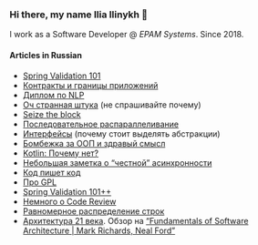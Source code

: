 ### Hi there, my name Ilia Ilinykh 👋

I work as a Software Developer @ _EPAM Systems_. Since 2018.

#### Articles in Russian

- [Spring Validation 101](articles/validation.md)
- [Контракты и границы приложений](articles/api.md)
- [Диплом по NLP](https://t.me/kydavoiti/10)
- [Оч странная штука](https://t.me/kydavoiti/15) (не спрашивайте почему)
- [Seize the block](https://t.me/kydavoiti/17)
- [Последовательное распараллеливание](https://t.me/kydavoiti/20)
- [Интерфейсы](https://t.me/kydavoiti/21) (почему стоит выделять абстракции)
- [Бомбежка за ООП и здравый смысл](https://t.me/kydavoiti/24)
- [Kotlin: Почему нет?](https://t.me/kydavoiti/30)
- [Небольшая заметка о “честной” асинхронности](https://t.me/kydavoiti/35)
- [Код пишет код](https://t.me/kydavoiti/36)
- [Про GPL](https://t.me/kydavoiti/39)
- [Spring Validation 101++](https://t.me/kydavoiti/43)
- [Немного о Code Review](https://t.me/kydavoiti/46)
- [Равномерное распределение строк](articles/validation.md)
- [Архитектура 21 века](https://t.me/kydavoiti/60). Обзор на [“Fundamentals of Software Architecture | Mark Richards, Neal Ford”](https://www.oreilly.com/library/view/fundamentals-of-software/9781492043447/)

